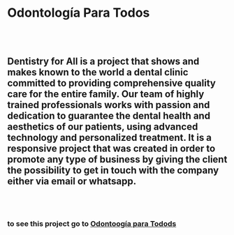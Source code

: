 <h1>Odontología Para Todos</h1>
<br>
<br>
<h2>Dentistry for All is a project that shows and makes known to the world a dental clinic committed to providing
comprehensive quality care for the entire family. Our team of
highly trained professionals works with passion and dedication to
guarantee the dental health and aesthetics of our patients, using
advanced technology and personalized treatment. It is a responsive project that was created in order to promote any type of business by giving the client the possibility to get in touch with the company either via email or whatsapp.</h2>
<br>
<br>
<h3>to see this project go to <a href="https://odontologiaparatodos.netlify.app">Odontoogía para Todods</a> </h3>
<br>
<br>

